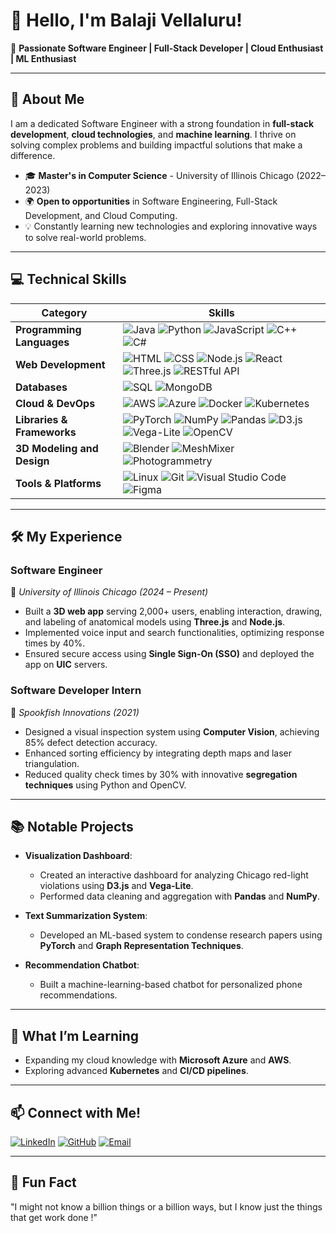 # 👋 Hello, I'm Balaji Vellaluru! 

🌟 **Passionate Software Engineer | Full-Stack Developer | Cloud Enthusiast | ML Enthusiast**

---

## 🚀 About Me
I am a dedicated Software Engineer with a strong foundation in **full-stack development**, **cloud technologies**, and **machine learning**. I thrive on solving complex problems and building impactful solutions that make a difference.

- 🎓 **Master's in Computer Science** - University of Illinois Chicago (2022–2023)
- 🌍 **Open to opportunities** in Software Engineering, Full-Stack Development, and Cloud Computing.
- 💡 Constantly learning new technologies and exploring innovative ways to solve real-world problems.

---

## 💻 Technical Skills

| **Category**           | **Skills**                                                                                   |
|-------------------------|---------------------------------------------------------------------------------------------|
| **Programming Languages** | ![Java](https://img.shields.io/badge/Java-ED8B00?style=for-the-badge&logo=java&logoColor=white) ![Python](https://img.shields.io/badge/Python-3776AB?style=for-the-badge&logo=python&logoColor=white) ![JavaScript](https://img.shields.io/badge/JavaScript-F7DF1E?style=for-the-badge&logo=javascript&logoColor=black) ![C++](https://img.shields.io/badge/C++-00599C?style=for-the-badge&logo=cplusplus&logoColor=white) ![C#](https://img.shields.io/badge/C%23-239120?style=for-the-badge&logo=c-sharp&logoColor=white) |
| **Web Development**     | ![HTML](https://img.shields.io/badge/HTML5-E34F26?style=for-the-badge&logo=html5&logoColor=white) ![CSS](https://img.shields.io/badge/CSS3-1572B6?style=for-the-badge&logo=css3&logoColor=white) ![Node.js](https://img.shields.io/badge/Node.js-339933?style=for-the-badge&logo=nodedotjs&logoColor=white) ![React](https://img.shields.io/badge/React-61DAFB?style=for-the-badge&logo=react&logoColor=black) ![Three.js](https://img.shields.io/badge/Three.js-000000?style=for-the-badge&logo=three.js&logoColor=white) ![RESTful API](https://img.shields.io/badge/RESTful%20API-FF6F00?style=for-the-badge&logo=postman&logoColor=white) |
| **Databases**           | ![SQL](https://img.shields.io/badge/SQL-003B57?style=for-the-badge&logo=postgresql&logoColor=white) ![MongoDB](https://img.shields.io/badge/MongoDB-4EA94B?style=for-the-badge&logo=mongodb&logoColor=white) |
| **Cloud & DevOps**      | ![AWS](https://img.shields.io/badge/AWS-232F3E?style=for-the-badge&logo=amazonaws&logoColor=white) ![Azure](https://img.shields.io/badge/Microsoft%20Azure-0078D4?style=for-the-badge&logo=microsoftazure&logoColor=white) ![Docker](https://img.shields.io/badge/Docker-2496ED?style=for-the-badge&logo=docker&logoColor=white) ![Kubernetes](https://img.shields.io/badge/Kubernetes-326CE5?style=for-the-badge&logo=kubernetes&logoColor=white) |
| **Libraries & Frameworks** | ![PyTorch](https://img.shields.io/badge/PyTorch-EE4C2C?style=for-the-badge&logo=pytorch&logoColor=white) ![NumPy](https://img.shields.io/badge/NumPy-013243?style=for-the-badge&logo=numpy&logoColor=white) ![Pandas](https://img.shields.io/badge/Pandas-150458?style=for-the-badge&logo=pandas&logoColor=white) ![D3.js](https://img.shields.io/badge/D3.js-F9A03C?style=for-the-badge&logo=d3.js&logoColor=white) ![Vega-Lite](https://img.shields.io/badge/Vega--Lite-1A2C5B?style=for-the-badge&logoColor=white) ![OpenCV](https://img.shields.io/badge/OpenCV-5C3EE8?style=for-the-badge&logo=opencv&logoColor=white) |
| **3D Modeling and Design** | ![Blender](https://img.shields.io/badge/Blender-F5792A?style=for-the-badge&logo=blender&logoColor=white) ![MeshMixer](https://img.shields.io/badge/MeshMixer-0078D7?style=for-the-badge&logoColor=white) ![Photogrammetry](https://img.shields.io/badge/Photogrammetry-0078D7?style=for-the-badge&logoColor=white) |
| **Tools & Platforms**   | ![Linux](https://img.shields.io/badge/Linux-FCC624?style=for-the-badge&logo=linux&logoColor=black) ![Git](https://img.shields.io/badge/Git-F05032?style=for-the-badge&logo=git&logoColor=white) ![Visual Studio Code](https://img.shields.io/badge/VS%20Code-007ACC?style=for-the-badge&logo=visualstudiocode&logoColor=white) ![Figma](https://img.shields.io/badge/Figma-F24E1E?style=for-the-badge&logo=figma&logoColor=white) |


---

## 🛠️ My Experience

### **Software Engineer**  
📍 *University of Illinois Chicago (2024 – Present)*  
- Built a **3D web app** serving 2,000+ users, enabling interaction, drawing, and labeling of anatomical models using **Three.js** and **Node.js**.  
- Implemented voice input and search functionalities, optimizing response times by 40%.  
- Ensured secure access using **Single Sign-On (SSO)** and deployed the app on **UIC** servers.

### **Software Developer Intern**  
📍 *Spookfish Innovations (2021)*  
- Designed a visual inspection system using **Computer Vision**, achieving 85% defect detection accuracy.  
- Enhanced sorting efficiency by integrating depth maps and laser triangulation.  
- Reduced quality check times by 30% with innovative **segregation techniques** using Python and OpenCV.

---

## 📚 Notable Projects
- **Visualization Dashboard**:  
  - Created an interactive dashboard for analyzing Chicago red-light violations using **D3.js** and **Vega-Lite**.
  - Performed data cleaning and aggregation with **Pandas** and **NumPy**.

- **Text Summarization System**:  
  - Developed an ML-based system to condense research papers using **PyTorch** and **Graph Representation Techniques**.

- **Recommendation Chatbot**:  
  - Built a machine-learning-based chatbot for personalized phone recommendations.

---

## 🌱 What I’m Learning
- Expanding my cloud knowledge with **Microsoft Azure** and **AWS**.  
- Exploring advanced **Kubernetes** and **CI/CD pipelines**.

---

## 📫 Connect with Me!
[![LinkedIn](https://img.shields.io/badge/LinkedIn-0A66C2?style=for-the-badge&logo=linkedin&logoColor=white)](https://www.linkedin.com/in/balaji-vellaluru)
[![GitHub](https://img.shields.io/badge/GitHub-171515?style=for-the-badge&logo=github&logoColor=white)](https://github.com/IknowDeadPool)
[![Email](https://img.shields.io/badge/Email-D14836?style=for-the-badge&logo=gmail&logoColor=white)](mailto:kashyap.vellaluru@gmail.com)

---

## 🌟 Fun Fact  
"I might not know a billion things or a billion ways, but I know just the things that get work done !"  
